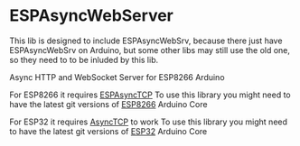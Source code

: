 # ESPAsyncWebServer 

This lib is designed to include ESPAsyncWebSrv, because there just have ESPAsyncWebSrv on Arduino, but some other libs may still use the old one, so they need to to be inluded by this lib.

Async HTTP and WebSocket Server for ESP8266 Arduino

For ESP8266 it requires [ESPAsyncTCP](https://github.com/dvarrel/ESPAsyncTCP)
To use this library you might need to have the latest git versions of [ESP8266](https://github.com/esp8266/Arduino) Arduino Core

For ESP32 it requires [AsyncTCP](https://github.com/dvarrel/AsyncTCP) to work
To use this library you might need to have the latest git versions of [ESP32](https://github.com/espressif/arduino-esp32) Arduino Core

